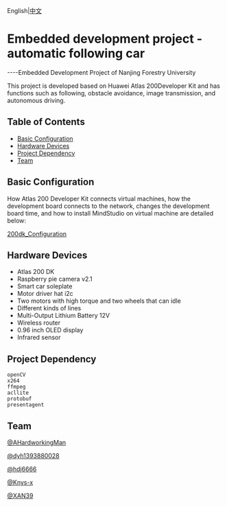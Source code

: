 English|[中文](./README_CN.md)

# Embedded development project - automatic following car

----Embedded Development Project of Nanjing Forestry University

This project is developed based on Huawei Atlas 200Developer Kit and has functions such as following, obstacle avoidance, image transmission, and autonomous driving.

## Table of Contents

- [Basic Configuration](#Basic-Configuration)
- [Hardware Devices](#Hardware-Devices)
- [Project Dependency](#Project-Dependency)
- [Team](#Team)

## Basic Configuration

How Atlas 200 Developer Kit connects virtual machines, how the development board connects to the network, changes the development board time, and how to install MindStudio on virtual machine are detailed below:

[200dk_Configuration](./200dk踩坑.md)

## Hardware Devices

- Atlas 200 DK
- Raspberry pie camera v2.1
- Smart car soleplate
- Motor driver hat i2c
- Two motors with high torque and two wheels that can idle
- Different kinds of lines
- Multi-Output Lithium Battery 12V
- Wireless router
- 0.96 inch OLED display
- Infrared sensor

## Project Dependency

~~~
openCV
x264
ffmpeg
acllite
protobuf
presentagent
~~~

## Team

[@AHardworkingMan](https://github.com/AHardworkingMan)

[@dyh1393880028](https://github.com/dyh1393880028)

[@hdj6666](https://github.com/hdj6666)

[@Knys-x](https://github.com/Knys-x)

[@XAN39](https://github.com/XAN39)